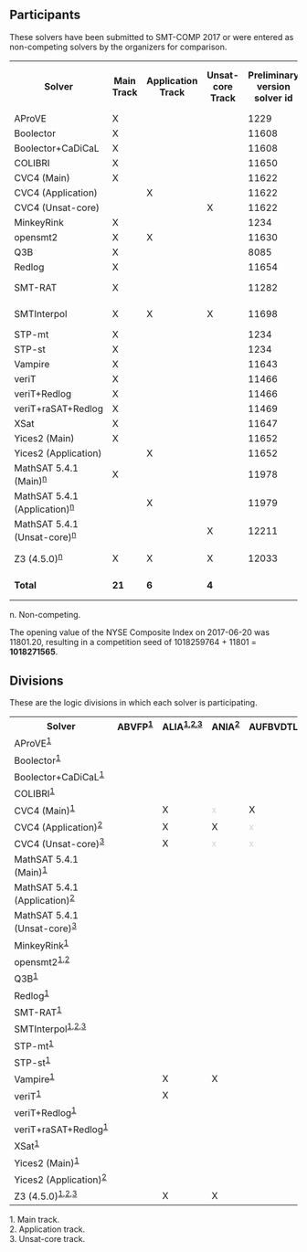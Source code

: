 ## Participants

<p>These solvers have been submitted to SMT-COMP 2017 or were entered
  as non-competing solvers by the organizers for comparison.</p>

<table>
<tr class="center">
  <th>Solver</th>
  <th>Main Track</th>
  <th>Application Track</th>
  <th>Unsat-core Track</th>
  <th>Preliminary version solver id</th>
  <th>Final version solver id</th>
  <th>Seed</th>
  <th>System description</th>
  <th>Contact(s)</th>
</tr>
<tr>
  <td>AProVE</td>
  <td class="center">X</td>
  <td class="center"></td>
  <td class="center"></td>
  <td class="right">1229</td>
  <td class="right"></td>
  <td class="right">935243</td>
  <td class="right"></td>
  <td class="right">Carsten Fuhs (<a href="mailto:carsten@dcs.bbk.ac.uk">carsten@dcs.bbk.ac.uk</a>)</td>
</tr>
<tr>
  <td>Boolector</td>
  <td class="center">X</td>
  <td class="center"></td>
  <td class="center"></td>
  <td class="right">11608</td>
  <td class="right">12020</td>
  <td class="right">424242</td>
  <td class="right"><a href="system-descriptions/Boolector.pdf">Boolector</a></td>
  <td class="right">Mathias Preiner (<a href="mailto:mathias.preiner@jku.at">mathias.preiner@jku.at</a>)</td>
</tr>
<tr>
  <td>Boolector+CaDiCaL</td>
  <td class="center">X</td>
  <td class="center"></td>
  <td class="center"></td>
  <td class="right">11608</td>
  <td class="right">12034</td>
  <td class="right">0</td>
  <td class="right"><a href="system-descriptions/Boolector.pdf">Boolector</a></td>
  <td class="right">Mathias Preiner (<a href="mailto:mathias.preiner@jku.at">mathias.preiner@jku.at</a>)</td>
</tr>
<tr>
  <td>COLIBRI</td>
  <td class="center">X</td>
  <td class="center"></td>
  <td class="center"></td>
  <td class="right">11650</td>
  <td class="right">12031</td>
  <td class="right">385141</td>
  <td class="right"></td>
  <td class="right">Fran&ccedil;ois Bobot (<a href="mailto:francois.bobot@cea.fr">francois.bobot@cea.fr</a>)</td>
</tr>
<tr>
  <td>CVC4 (Main)</td>
  <td class="center">X</td>
  <td class="center"></td>
  <td class="center"></td>
  <td class="right">11622</td>
  <td class="right">12023</td>
  <td class="right">4261980</td>
  <td class="right"></td>
  <td class="right">Clark Barrett (<a href="mailto:barrett@cs.stanford.edu">barrett@cs.stanford.edu</a>)</td>
</tr>
<tr>
  <td>CVC4 (Application)</td>
  <td class="center"></td>
  <td class="center">X</td>
  <td class="center"></td>
  <td class="right">11622</td>
  <td class="right">12024</td>
  <td class="right">0</td>
  <td class="right"></td>
  <td class="right">Clark Barrett (<a href="mailto:barrett@cs.stanford.edu">barrett@cs.stanford.edu</a>)</td>
</tr>
<tr>
  <td>CVC4 (Unsat-core)</td>
  <td class="center"></td>
  <td class="center"></td>
  <td class="center">X</td>
  <td class="right">11622</td>
  <td class="right">12089</td>
  <td class="right">0</td>
  <td class="right"></td>
  <td class="right">Clark Barrett (<a href="mailto:barrett@cs.stanford.edu">barrett@cs.stanford.edu</a>)</td>
</tr>
<tr>
  <td>MinkeyRink</td>
  <td class="center">X</td>
  <td class="center"></td>
  <td class="center"></td>
  <td class="right">1234</td>
  <td class="right">11999</td>
  <td class="right">2355432</td>
  <td class="right"></td>
  <td class="right">Trevor Hansen (<a href="mailto:trev_Abroad@yahoo.com">trev_Abroad@yahoo.com</a>)</td>
</tr>
<tr>
  <td>opensmt2</td>
  <td class="center">X</td>
  <td class="center">X</td>
  <td class="center"></td>
  <td class="right">11630</td>
  <td class="right"></td>
  <td class="right">31415</td>
  <td class="right"></td>
  <td class="right">Antti Hyv&auml;rinen (<a href="mailto:antti.hyvaerinen@usi.ch">antti.hyvaerinen@usi.ch</a>)</td>
</tr>
<tr>
  <td>Q3B</td>
  <td class="center">X</td>
  <td class="center"></td>
  <td class="center"></td>
  <td class="right">8085</td>
  <td class="right">11954</td>
  <td class="right">18661329</td>
  <td class="right"></td>
  <td class="right">Martin Jonas (<a href="mailto:martin.jonas@mail.muni.cz">martin.jonas@mail.muni.cz</a>)</td>
</tr>
<tr>
  <td>Redlog</td>
  <td class="center">X</td>
  <td class="center"></td>
  <td class="center"></td>
  <td class="right">11654</td>
  <td class="right">11892</td>
  <td class="right">20170704</td>
  <td class="right"><a href="system-descriptions/Redlog.pdf">Redlog</a></td>
  <td class="right">Haniel Barbosa (<a href="mailto:haniel.barbosa@inria.fr">haniel.barbosa@inria.fr</a>)</td>
</tr>
<tr>
  <td>SMT-RAT</td>
  <td class="center">X</td>
  <td class="center"></td>
  <td class="center"></td>
  <td class="right">11282</td>
  <td class="right">11977</td>
  <td class="right">4711</td>
  <td class="right"><a href="system-descriptions/SMT-RAT.pdf">SMT-RAT</a></td>
  <td class="right">Gereon Kremer (<a href="mailto:gereon.kremer@cs.rwth-aachen.de">gereon.kremer@cs.rwth-aachen.de</a>)</td>
</tr>
<tr>
  <td>SMTInterpol</td>
  <td class="center">X</td>
  <td class="center">X</td>
  <td class="center">X</td>
  <td class="right">11698</td>
  <td class="right"></td>
  <td class="right">1953339634</td>
  <td class="right"><a href="system-descriptions/SMTInterpol.pdf">SMTInterpol</a></td>
  <td class="right">Jochen Hoenicke (<a href="mailto:hoenicke@informatik.uni-freiburg.de">hoenicke@informatik.uni-freiburg.de</a>)</td>
</tr>
<tr>
  <td>STP-mt</td>
  <td class="center">X</td>
  <td class="center"></td>
  <td class="center"></td>
  <td class="right">1234</td>
  <td class="right">12002</td>
  <td class="right">433324</td>
  <td class="right"></td>
  <td class="right">Trevor Hansen (<a href="mailto:trev_Abroad@yahoo.com">trev_Abroad@yahoo.com</a>)</td>
</tr>
<tr>
  <td>STP-st</td>
  <td class="center">X</td>
  <td class="center"></td>
  <td class="center"></td>
  <td class="right">1234</td>
  <td class="right">12001</td>
  <td class="right">734534</td>
  <td class="right"></td>
  <td class="right">Trevor Hansen (<a href="mailto:trev_Abroad@yahoo.com">trev_Abroad@yahoo.com</a>)</td>
</tr>
<tr>
  <td>Vampire</td>
  <td class="center">X</td>
  <td class="center"></td>
  <td class="center"></td>
  <td class="right">11643</td>
  <td class="right">12028</td>
  <td class="right">3648</td>
  <td class="right"><a href="system-descriptions/Vampire.pdf">Vampire</a></td>
  <td class="right">Giles Reger (<a href="mailto:giles.reger@manchester.ac.uk">giles.reger@manchester.ac.uk</a>)</td>
</tr>
<tr>
  <td>veriT</td>
  <td class="center">X</td>
  <td class="center"></td>
  <td class="center"></td>
  <td class="right">11466</td>
  <td class="right">11989</td>
  <td class="right">20151003</td>
  <td class="right"><a href="system-descriptions/veriT.pdf">veriT</a></td>
  <td class="right">Haniel Barbosa (<a href="mailto:haniel.barbosa@inria.fr">haniel.barbosa@inria.fr</a>)</td>
</tr>
<tr>
  <td>veriT+Redlog</td>
  <td class="center">X</td>
  <td class="center"></td>
  <td class="center"></td>
  <td class="right">11466</td>
  <td class="right">12005</td>
  <td class="right">20170605</td>
  <td class="right"><a href="system-descriptions/veriT+Redlog.pdf">veriT+Redlog</a></td>
  <td class="right">Haniel Barbosa (<a href="mailto:haniel.barbosa@inria.fr">haniel.barbosa@inria.fr</a>)</td>
</tr>
<tr>
  <td>veriT+raSAT+Redlog</td>
  <td class="center">X</td>
  <td class="center"></td>
  <td class="center"></td>
  <td class="right">11469</td>
  <td class="right"></td>
  <td class="right">19061999</td>
  <td class="right"><a href="system-descriptions/veriT+raSAT+Redlog.pdf">veriT+raSAT+Redlog</a></td>
  <td class="right">Haniel Barbosa (<a href="mailto:haniel.barbosa@inria.fr">haniel.barbosa@inria.fr</a>)</td>
</tr>
<tr>
  <td>XSat</td>
  <td class="center">X</td>
  <td class="center"></td>
  <td class="center"></td>
  <td class="right">11647</td>
  <td class="right"></td>
  <td class="right">1164700</td>
  <td class="right"><a href="system-descriptions/XSat.pdf">XSat</a></td>
  <td class="right">Martin Velez (<a href="mailto:marvelez@ucdavis.edu">marvelez@ucdavis.edu</a>)</td>
</tr>
<tr>
  <td>Yices2 (Main)</td>
  <td class="center">X</td>
  <td class="center"></td>
  <td class="center"></td>
  <td class="right">11652</td>
  <td class="right">12010</td>
  <td class="right">11976743</td>
  <td class="right"></td>
  <td class="right">Dejan Jovanovi&#263; (<a href="mailto:dejan.jovanovic@sri.com">dejan.jovanovic@sri.com</a>)</td>
</tr>
<tr>
  <td>Yices2 (Application)</td>
  <td class="center"></td>
  <td class="center">X</td>
  <td class="center"></td>
  <td class="right">11652</td>
  <td class="right">12011</td>
  <td class="right">17735201</td>
  <td class="right"></td>
  <td class="right">Dejan Jovanovi&#263; (<a href="mailto:dejan.jovanovic@sri.com">dejan.jovanovic@sri.com</a>)</td>
</tr>
<tr class="non-competing-grey">
  <td>MathSAT 5.4.1 (Main)<sup><a href="#fnn">n</a></sup></td>
  <td class="center">X</td>
  <td class="center"></td>
  <td class="center"></td>
  <td class="right">11978</td>
  <td class="right"></td>
  <td class="right"></td>
  <td class="right"></td>
  <td class="right"><a href="http://mathsat.fbk.eu/download.php?file=mathsat-5.4.1-linux-x86_64.tar.gz">http://mathsat.fbk.eu/download.php?file=mathsat-5.4.1-linux-x86_64.tar.gz</a></td>
</tr>
<tr class="non-competing-grey">
  <td>MathSAT 5.4.1 (Application)<sup><a href="#fnn">n</a></sup></td>
  <td class="center"></td>
  <td class="center">X</td>
  <td class="center"></td>
  <td class="right">11979</td>
  <td class="right"></td>
  <td class="right"></td>
  <td class="right"></td>
  <td class="right"><a href="http://mathsat.fbk.eu/download.php?file=mathsat-5.4.1-linux-x86_64.tar.gz">http://mathsat.fbk.eu/download.php?file=mathsat-5.4.1-linux-x86_64.tar.gz</a></td>
</tr>
<tr class="non-competing-grey">
  <td>MathSAT 5.4.1 (Unsat-core)<sup><a href="#fnn">n</a></sup></td>
  <td class="center"></td>
  <td class="center"></td>
  <td class="center">X</td>
  <td class="right">12211</td>
  <td class="right"></td>
  <td class="right"></td>
  <td class="right"></td>
  <td class="right"><a href="http://mathsat.fbk.eu/download.php?file=mathsat-5.4.1-linux-x86_64.tar.gz">http://mathsat.fbk.eu/download.php?file=mathsat-5.4.1-linux-x86_64.tar.gz</a></td>
</tr>
<tr class="non-competing-grey">
  <td>Z3 (4.5.0)<sup><a href="#fnn">n</a></sup></td>
  <td class="center">X</td>
  <td class="center">X</td>
  <td class="center">X</td>
  <td class="right">12033</td>
  <td class="right"></td>
  <td class="right"></td>
  <td class="right"></td>
  <td class="right"><a href="https://github.com/Z3Prover/z3/archive/z3-4.5.0.tar.gz">https://github.com/Z3Prover/z3/archive/z3-4.5.0.tar.gz</a></td>
</tr>
<tr class="total">
  <td><b>Total</b></td>
  <td class="center"><b>21</b></td>
  <td class="center"><b>6</b></td>
  <td class="center"><b>4</b></td>
  <td class="right"></td>
  <td class="right"></td>
  <td class="right"><b>1018259764</b> (mod 2<sup>30</sup>)</td>
  <td class="right"></td>
  <td class="right"></td>
</tr>
</table>

<p>
  <span id="fnn">
    n. Non-competing.
  </span>
</p>

<p>The opening value of the NYSE Composite Index on 2017-06-20 was 11801.20, resulting in a competition seed of 1018259764 + 11801 = <b>1018271565</b>.</p>

<h2>Divisions</h2>

<p>These are the logic divisions in which each solver is participating.</p>

<table>
<tr class="center">
  <th>Solver</th>
  <th>ABVFP<sup><a href="#fn1">1</a></sup></th>
  <th>ALIA<sup><a href="#fn1">1</a>,<a href="#fn2">2</a>,<a href="#fn3">3</a></sup></th>
  <th>ANIA<sup><a href="#fn2">2</a></sup></th>
  <th>AUFBVDTLIA<sup><a href="#fn1">1</a></sup></th>
  <th>AUFDTLIA<sup><a href="#fn1">1</a></sup></th>
  <th>AUFLIA<sup><a href="#fn1">1</a>,<a href="#fn3">3</a></sup></th>
  <th>AUFLIRA<sup><a href="#fn1">1</a>,<a href="#fn3">3</a></sup></th>
  <th>AUFNIRA<sup><a href="#fn1">1</a>,<a href="#fn3">3</a></sup></th>
  <th>BV<sup><a href="#fn1">1</a>,<a href="#fn3">3</a></sup></th>
  <th>BVFP<sup><a href="#fn1">1</a></sup></th>     <!-- 10 -->
  <th>FP<sup><a href="#fn1">1</a></sup></th>
  <th>LIA<sup><a href="#fn1">1</a>,<a href="#fn2">2</a>,<a href="#fn3">3</a></sup></th>
  <th>LRA<sup><a href="#fn1">1</a>,<a href="#fn3">3</a></sup></th>
  <th>NIA<sup><a href="#fn1">1</a>,<a href="#fn3">3</a></sup></th>
  <th>NRA<sup><a href="#fn1">1</a>,<a href="#fn3">3</a></sup></th>
  <th>QF_ABV<sup><a href="#fn1">1</a>,<a href="#fn3">3</a></sup></th>
  <th>QF_ABVFP<sup><a href="#fn1">1</a>,<a href="#fn3">3</a></sup></th>
  <th>QF_ALIA<sup><a href="#fn1">1</a>,<a href="#fn2">2</a>,<a href="#fn3">3</a></sup></th>
  <th>QF_ANIA<sup><a href="#fn1">1</a>,<a href="#fn2">2</a>,<a href="#fn3">3</a></sup></th>
  <th>QF_AUFBV<sup><a href="#fn1">1</a>,<a href="#fn3">3</a></sup></th>     <!-- 20 -->
  <th>QF_AUFLIA<sup><a href="#fn1">1</a>,<a href="#fn2">2</a>,<a href="#fn3">3</a></sup></th>
  <th>QF_AUFNIA<sup><a href="#fn1">1</a>,<a href="#fn3">3</a></sup></th>
  <th>QF_AX<sup><a href="#fn1">1</a>,<a href="#fn3">3</a></sup></th>
  <th>QF_BV<sup><a href="#fn1">1</a>,<a href="#fn2">2</a>,<a href="#fn3">3</a></sup></th>
  <th>QF_BVFP<sup><a href="#fn1">1</a>,<a href="#fn2">2</a>,<a href="#fn3">3</a></sup></th>
  <th>QF_DT<sup><a href="#fn1">1</a></sup></th>
  <th>QF_FP<sup><a href="#fn1">1</a>,<a href="#fn2">2</a>,<a href="#fn3">3</a></sup></th>
  <th>QF_IDL<sup><a href="#fn1">1</a>,<a href="#fn3">3</a></sup></th>
  <th>QF_LIA<sup><a href="#fn1">1</a>,<a href="#fn2">2</a>,<a href="#fn3">3</a></sup></th>
  <th>QF_LIRA<sup><a href="#fn1">1</a>,<a href="#fn3">3</a></sup></th>     <!-- 30 -->
  <th>QF_LRA<sup><a href="#fn1">1</a>,<a href="#fn2">2</a>,<a href="#fn3">3</a></sup></th>
  <th>QF_NIA<sup><a href="#fn1">1</a>,<a href="#fn2">2</a>,<a href="#fn3">3</a></sup></th>
  <th>QF_NIRA<sup><a href="#fn1">1</a>,<a href="#fn3">3</a></sup></th>
  <th>QF_NRA<sup><a href="#fn1">1</a>,<a href="#fn3">3</a></sup></th>
  <th>QF_RDL<sup><a href="#fn1">1</a>,<a href="#fn3">3</a></sup></th>
  <th>QF_UF<sup><a href="#fn1">1</a>,<a href="#fn3">3</a></sup></th>
  <th>QF_UFBV<sup><a href="#fn1">1</a>,<a href="#fn3">3</a></sup></th>
  <th>QF_UFIDL<sup><a href="#fn1">1</a>,<a href="#fn3">3</a></sup></th>
  <th>QF_UFLIA<sup><a href="#fn1">1</a>,<a href="#fn2">2</a>,<a href="#fn3">3</a></sup></th>
  <th>QF_UFLRA<sup><a href="#fn1">1</a>,<a href="#fn2">2</a>,<a href="#fn3">3</a></sup></th>     <!-- 40 -->
  <th>QF_UFNIA<sup><a href="#fn1">1</a>,<a href="#fn2">2</a>,<a href="#fn3">3</a></sup></th>
  <th>QF_UFNRA<sup><a href="#fn1">1</a>,<a href="#fn3">3</a></sup></th>
  <th>UF<sup><a href="#fn1">1</a>,<a href="#fn3">3</a></sup></th>
  <th>UFBV<sup><a href="#fn1">1</a>,<a href="#fn3">3</a></sup></th>
  <th>UFDT<sup><a href="#fn1">1</a></sup></th>
  <th>UFDTLIA<sup><a href="#fn1">1</a></sup></th>
  <th>UFIDL<sup><a href="#fn1">1</a>,<a href="#fn3">3</a></sup></th>
  <th>UFLIA<sup><a href="#fn1">1</a>,<a href="#fn3">3</a></sup></th>
  <th>UFLRA<sup><a href="#fn1">1</a>,<a href="#fn2">2</a>,<a href="#fn3">3</a></sup></th>
  <th>UFNIA<sup><a href="#fn1">1</a>,<a href="#fn3">3</a></sup></th>     <!-- 50 -->
</tr>
<tr class="center">
  <td class="left">AProVE<sup><a href="#fn1">1</a></sup></td>
  <td></td> <td></td> <td></td> <td></td> <td></td> <td></td> <td></td> <td></td> <td></td> <td></td> <td></td> <td></td> <td></td> <td></td> <td></td> <td></td> <td></td> <td></td> <td></td> <td></td> <td></td> <td></td> <td></td> <td></td> <td></td> <td></td> <td></td> <td></td> <td></td> <td></td> <td></td> <td>X</td> <td></td> <td></td> <td></td> <td></td> <td></td> <td></td> <td></td> <td></td> <td></td> <td></td> <td></td> <td></td> <td></td> <td></td> <td></td> <td></td> <td></td> <td></td>
</tr>
<tr class="center">
  <td class="left">Boolector<sup><a href="#fn1">1</a></sup></td>
  <td></td> <td></td> <td></td> <td></td> <td></td> <td></td> <td></td> <td></td> <td>X</td> <td></td> <td></td> <td></td> <td></td> <td></td> <td></td> <td>X</td> <td></td> <td></td> <td></td> <td>X</td> <td></td> <td></td> <td></td> <td>X</td> <td></td> <td></td> <td></td> <td></td> <td></td> <td></td> <td></td> <td></td> <td></td> <td></td> <td></td> <td></td> <td>X</td> <td></td> <td></td> <td></td> <td></td> <td></td> <td></td> <td></td> <td></td> <td></td> <td></td> <td></td> <td></td> <td></td>
</tr>
<tr class="center">
  <td class="left">Boolector+CaDiCaL<sup><a href="#fn1">1</a></sup></td>
  <td></td> <td></td> <td></td> <td></td> <td></td> <td></td> <td></td> <td></td> <td></td> <td></td> <td></td> <td></td> <td></td> <td></td> <td></td> <td></td> <td></td> <td></td> <td></td> <td></td> <td></td> <td></td> <td></td> <td>X</td> <td></td> <td></td> <td></td> <td></td> <td></td> <td></td> <td></td> <td></td> <td></td> <td></td> <td></td> <td></td> <td></td> <td></td> <td></td> <td></td> <td></td> <td></td> <td></td> <td></td> <td></td> <td></td> <td></td> <td></td> <td></td> <td></td>
</tr>
<tr class="center">
  <td class="left">COLIBRI<sup><a href="#fn1">1</a></sup></td>
  <td></td> <td></td> <td></td> <td></td> <td></td> <td></td> <td></td> <td></td> <td></td> <td></td> <td></td> <td></td> <td></td> <td></td> <td></td> <td></td> <td></td> <td></td> <td></td> <td></td> <td></td> <td></td> <td></td> <td></td> <td>X</td> <td></td> <td>X</td> <td></td> <td></td> <td></td> <td></td> <td></td> <td></td> <td></td> <td></td> <td></td> <td></td> <td></td> <td></td> <td></td> <td></td> <td></td> <td></td> <td></td> <td></td> <td></td> <td></td> <td></td> <td></td> <td></td>
</tr>
<tr class="center">
  <td class="left">CVC4 (Main)<sup><a href="#fn1">1</a></sup></td>
  <td></td> <td>X</td> <td style="color:LightGray">x</td> <td>X</td> <td>X</td> <td>X</td> <td>X</td> <td>X</td> <td>X</td> <td></td> <td></td> <td>X</td> <td>X</td> <td>X</td> <td>X</td> <td>X</td> <td></td> <td>X</td> <td>X</td> <td>X</td> <td>X</td> <td>X</td> <td>X</td> <td>X</td> <td></td> <td>X</td> <td></td> <td>X</td> <td>X</td> <td>X</td> <td>X</td> <td>X</td> <td>X</td> <td>X</td> <td>X</td> <td>X</td> <td>X</td> <td>X</td> <td>X</td> <td>X</td> <td>X</td> <td>X</td> <td>X</td> <td>X</td> <td>X</td> <td>X</td> <td>X</td> <td>X</td> <td>X</td> <td>X</td>
</tr>
<tr class="center">
  <td class="left">CVC4 (Application)<sup><a href="#fn2">2</a></sup></td>
  <td></td> <td>X</td> <td>X</td> <td style="color:LightGray">x</td> <td style="color:LightGray">x</td> <td style="color:LightGray">x</td> <td style="color:LightGray">x</td> <td style="color:LightGray">x</td> <td style="color:LightGray">x</td> <td></td> <td></td> <td>X</td> <td style="color:LightGray">x</td> <td style="color:LightGray">x</td> <td style="color:LightGray">x</td> <td style="color:LightGray">x</td> <td></td> <td>X</td> <td>X</td> <td style="color:LightGray">x</td> <td>X</td> <td style="color:LightGray">x</td> <td style="color:LightGray">x</td> <td>X</td> <td></td> <td style="color:LightGray">x</td> <td></td> <td style="color:LightGray">x</td> <td>X</td> <td style="color:LightGray">x</td> <td>X</td> <td>X</td> <td style="color:LightGray">x</td> <td style="color:LightGray">x</td> <td style="color:LightGray">x</td> <td style="color:LightGray">x</td> <td style="color:LightGray">x</td> <td style="color:LightGray">x</td> <td>X</td> <td>X</td> <td>X</td> <td style="color:LightGray">x</td> <td style="color:LightGray">x</td> <td style="color:LightGray">x</td> <td style="color:LightGray">x</td> <td style="color:LightGray">x</td> <td style="color:LightGray">x</td> <td style="color:LightGray">x</td> <td>X</td> <td style="color:LightGray">x</td>
</tr>
<tr class="center">
  <td class="left">CVC4 (Unsat-core)<sup><a href="#fn3">3</a></sup></td>
  <td></td> <td>X</td> <td style="color:LightGray">x</td> <td style="color:LightGray">x</td> <td style="color:LightGray">x</td> <td>X</td> <td>X</td> <td>X</td> <td>X</td> <td></td> <td></td> <td>X</td> <td>X</td> <td>X</td> <td>X</td> <td>X</td> <td></td> <td>X</td> <td>X</td> <td>X</td> <td>X</td> <td>X</td> <td>X</td> <td>X</td> <td></td> <td style="color:LightGray">x</td> <td></td> <td>X</td> <td>X</td> <td>X</td> <td>X</td> <td>X</td> <td>X</td> <td>X</td> <td>X</td> <td>X</td> <td>X</td> <td>X</td> <td>X</td> <td>X</td> <td>X</td> <td>X</td> <td>X</td> <td>X</td> <td style="color:LightGray">x</td> <td style="color:LightGray">x</td> <td>X</td> <td>X</td> <td>X</td> <td>X</td>
</tr>
<tr class="center">
  <td class="left">MathSAT 5.4.1 (Main)<sup><a href="#fn1">1</a></sup></td>
  <td></td> <td></td> <td></td> <td></td> <td></td> <td></td> <td></td> <td></td> <td></td> <td></td> <td></td> <td></td> <td></td> <td></td> <td></td> <td>X</td> <td></td> <td>X</td> <td></td> <td>X</td> <td>X</td> <td></td> <td>X</td> <td>X</td> <td></td> <td></td> <td></td> <td></td> <td>X</td> <td></td> <td>X</td> <td></td> <td></td> <td></td> <td></td> <td>X</td> <td>X</td> <td></td> <td>X</td> <td>X</td> <td></td> <td></td> <td></td> <td></td> <td></td> <td></td> <td></td> <td></td> <td></td> <td></td>
</tr>
<tr class="center">
  <td class="left">MathSAT 5.4.1 (Application)<sup><a href="#fn2">2</a></sup></td>
  <td></td> <td></td> <td></td> <td></td> <td></td> <td></td> <td></td> <td></td> <td></td> <td></td> <td></td> <td></td> <td></td> <td></td> <td></td> <td style="color:LightGray">x</td> <td></td> <td>X</td> <td></td> <td style="color:LightGray">x</td> <td>X</td> <td></td> <td style="color:LightGray">x</td> <td>X</td> <td></td> <td></td> <td></td> <td></td> <td>X</td> <td></td> <td>X</td> <td></td> <td></td> <td></td> <td></td> <td style="color:LightGray">x</td> <td style="color:LightGray">x</td> <td></td> <td>X</td> <td>X</td> <td></td> <td></td> <td></td> <td></td> <td></td> <td></td> <td></td> <td></td> <td></td> <td></td>
</tr>
<tr class="center">
  <td class="left">MathSAT 5.4.1 (Unsat-core)<sup><a href="#fn3">3</a></sup></td>
  <td></td> <td></td> <td></td> <td></td> <td></td> <td></td> <td></td> <td></td> <td></td> <td></td> <td></td> <td></td> <td></td> <td></td> <td></td> <td>X</td> <td></td> <td>X</td> <td></td> <td>X</td> <td>X</td> <td></td> <td>X</td> <td>X</td> <td></td> <td></td> <td></td> <td></td> <td>X</td> <td></td> <td>X</td> <td></td> <td></td> <td></td> <td></td> <td>X</td> <td>X</td> <td></td> <td>X</td> <td>X</td> <td></td> <td></td> <td></td> <td></td> <td></td> <td></td> <td></td> <td></td> <td></td> <td></td>
</tr>
<tr class="center">
  <td class="left">MinkeyRink<sup><a href="#fn1">1</a></sup></td>
  <td></td> <td></td> <td></td> <td></td> <td></td> <td></td> <td></td> <td></td> <td></td> <td></td> <td></td> <td></td> <td></td> <td></td> <td></td> <td></td> <td></td> <td></td> <td></td> <td></td> <td></td> <td></td> <td></td> <td>X</td> <td></td> <td></td> <td></td> <td></td> <td></td> <td></td> <td></td> <td></td> <td></td> <td></td> <td></td> <td></td> <td></td> <td></td> <td></td> <td></td> <td></td> <td></td> <td></td> <td></td> <td></td> <td></td> <td></td> <td></td> <td></td> <td></td>
</tr>
<tr class="center">
  <td class="left">opensmt2<sup><a href="#fn1">1</a>,<a href="#fn2">2</a></sup></td>
  <td></td> <td></td> <td></td> <td></td> <td></td> <td></td> <td></td> <td></td> <td></td> <td></td> <td></td> <td></td> <td></td> <td></td> <td></td> <td></td> <td></td> <td></td> <td></td> <td></td> <td></td> <td></td> <td></td> <td></td> <td></td> <td></td> <td></td> <td></td> <td></td> <td></td> <td>X</td> <td></td> <td></td> <td></td> <td></td> <td>X</td> <td></td> <td></td> <td></td> <td></td> <td></td> <td></td> <td></td> <td></td> <td></td> <td></td> <td></td> <td></td> <td></td> <td></td>
</tr>
<tr class="center">
  <td class="left">Q3B<sup><a href="#fn1">1</a></sup></td>
  <td></td> <td></td> <td></td> <td></td> <td></td> <td></td> <td></td> <td></td> <td>X</td> <td></td> <td></td> <td></td> <td></td> <td></td> <td></td> <td></td> <td></td> <td></td> <td></td> <td></td> <td></td> <td></td> <td></td> <td>X</td> <td></td> <td></td> <td></td> <td></td> <td></td> <td></td> <td></td> <td></td> <td></td> <td></td> <td></td> <td></td> <td></td> <td></td> <td></td> <td></td> <td></td> <td></td> <td></td> <td></td> <td></td> <td></td> <td></td> <td></td> <td></td> <td></td>
</tr>
<tr class="center">
  <td class="left">Redlog<sup><a href="#fn1">1</a></sup></td>
  <td></td> <td></td> <td></td> <td></td> <td></td> <td></td> <td></td> <td></td> <td></td> <td></td> <td></td> <td></td> <td>X</td> <td></td> <td>X</td> <td></td> <td></td> <td></td> <td></td> <td></td> <td></td> <td></td> <td></td> <td></td> <td></td> <td></td> <td></td> <td></td> <td></td> <td></td> <td></td> <td></td> <td></td> <td></td> <td></td> <td></td> <td></td> <td></td> <td></td> <td></td> <td></td> <td></td> <td></td> <td></td> <td></td> <td></td> <td></td> <td></td> <td></td> <td></td>
</tr>
<tr class="center">
  <td class="left">SMT-RAT<sup><a href="#fn1">1</a></sup></td>
  <td></td> <td></td> <td></td> <td></td> <td></td> <td></td> <td></td> <td></td> <td></td> <td></td> <td></td> <td></td> <td></td> <td></td> <td></td> <td></td> <td></td> <td></td> <td></td> <td></td> <td></td> <td></td> <td></td> <td></td> <td></td> <td></td> <td></td> <td></td> <td>X</td> <td>X</td> <td>X</td> <td>X</td> <td>X</td> <td>X</td> <td></td> <td></td> <td></td> <td></td> <td></td> <td></td> <td></td> <td></td> <td></td> <td></td> <td></td> <td></td> <td></td> <td></td> <td></td> <td></td>
</tr>
<tr class="center">
  <td class="left">SMTInterpol<sup><a href="#fn1">1</a>,<a href="#fn2">2</a>,<a href="#fn3">3</a></sup></td>
  <td></td> <td></td> <td></td> <td></td> <td></td> <td></td> <td></td> <td></td> <td></td> <td></td> <td></td> <td></td> <td></td> <td></td> <td></td> <td></td> <td></td> <td>X</td> <td></td> <td></td> <td>X</td> <td></td> <td>X</td> <td></td> <td></td> <td></td> <td></td> <td>X</td> <td>X</td> <td>X</td> <td>X</td> <td></td> <td></td> <td></td> <td>X</td> <td>X</td> <td></td> <td>X</td> <td>X</td> <td>X</td> <td></td> <td></td> <td></td> <td></td> <td></td> <td></td> <td></td> <td></td> <td></td> <td></td>
</tr>
<tr class="center">
  <td class="left">STP-mt<sup><a href="#fn1">1</a></sup></td>
  <td></td> <td></td> <td></td> <td></td> <td></td> <td></td> <td></td> <td></td> <td></td> <td></td> <td></td> <td></td> <td></td> <td></td> <td></td> <td></td> <td></td> <td></td> <td></td> <td></td> <td></td> <td></td> <td></td> <td>X</td> <td></td> <td></td> <td></td> <td></td> <td></td> <td></td> <td></td> <td></td> <td></td> <td></td> <td></td> <td></td> <td></td> <td></td> <td></td> <td></td> <td></td> <td></td> <td></td> <td></td> <td></td> <td></td> <td></td> <td></td> <td></td> <td></td>
</tr>
<tr class="center">
  <td class="left">STP-st<sup><a href="#fn1">1</a></sup></td>
  <td></td> <td></td> <td></td> <td></td> <td></td> <td></td> <td></td> <td></td> <td></td> <td></td> <td></td> <td></td> <td></td> <td></td> <td></td> <td></td> <td></td> <td></td> <td></td> <td></td> <td></td> <td></td> <td></td> <td>X</td> <td></td> <td></td> <td></td> <td></td> <td></td> <td></td> <td></td> <td></td> <td></td> <td></td> <td></td> <td></td> <td></td> <td></td> <td></td> <td></td> <td></td> <td></td> <td></td> <td></td> <td></td> <td></td> <td></td> <td></td> <td></td> <td></td>
</tr>
<tr class="center">
  <td class="left">Vampire<sup><a href="#fn1">1</a></sup></td>
  <td></td> <td>X</td> <td>X</td> <td></td> <td>X</td> <td>X</td> <td>X</td> <td>X</td> <td></td> <td></td> <td></td> <td>X</td> <td>X</td> <td>X</td> <td>X</td> <td></td> <td></td> <td></td> <td></td> <td></td> <td></td> <td></td> <td></td> <td></td> <td></td> <td></td> <td></td> <td></td> <td></td> <td></td> <td></td> <td></td> <td></td> <td></td> <td></td> <td></td> <td></td> <td></td> <td></td> <td></td> <td></td> <td></td> <td>X</td> <td></td> <td>X</td> <td>X</td> <td>X</td> <td>X</td> <td>X</td> <td>X</td>
</tr>
<tr class="center">
  <td class="left">veriT<sup><a href="#fn1">1</a></sup></td>
  <td></td> <td>X</td> <td></td> <td></td> <td></td> <td>X</td> <td>X</td> <td></td> <td></td> <td></td> <td></td> <td>X</td> <td></td> <td></td> <td></td> <td></td> <td></td> <td>X</td> <td></td> <td></td> <td>X</td> <td></td> <td></td> <td></td> <td></td> <td></td> <td></td> <td>X</td> <td>X</td> <td></td> <td>X</td> <td></td> <td></td> <td></td> <td>X</td> <td>X</td> <td></td> <td>X</td> <td>X</td> <td>X</td> <td></td> <td></td> <td>X</td> <td></td> <td></td> <td></td> <td>X</td> <td>X</td> <td>X</td> <td></td>
</tr>
<tr class="center">
  <td class="left">veriT+Redlog<sup><a href="#fn1">1</a></sup></td>
  <td></td> <td></td> <td></td> <td></td> <td></td> <td></td> <td></td> <td></td> <td></td> <td></td> <td></td> <td></td> <td>X</td> <td></td> <td>X</td> <td></td> <td></td> <td></td> <td></td> <td></td> <td></td> <td></td> <td></td> <td></td> <td></td> <td></td> <td></td> <td></td> <td></td> <td></td> <td></td> <td></td> <td></td> <td></td> <td></td> <td></td> <td></td> <td></td> <td></td> <td></td> <td></td> <td></td> <td></td> <td></td> <td></td> <td></td> <td></td> <td></td> <td></td> <td></td>
</tr>
<tr class="center">
  <td class="left">veriT+raSAT+Redlog<sup><a href="#fn1">1</a></sup></td>
  <td></td> <td></td> <td></td> <td></td> <td></td> <td></td> <td></td> <td></td> <td></td> <td></td> <td></td> <td></td> <td></td> <td></td> <td></td> <td></td> <td></td> <td></td> <td></td> <td></td> <td></td> <td></td> <td></td> <td></td> <td></td> <td></td> <td></td> <td></td> <td></td> <td></td> <td></td> <td></td> <td></td> <td>X</td> <td></td> <td></td> <td></td> <td></td> <td></td> <td></td> <td></td> <td>X</td> <td></td> <td></td> <td></td> <td></td> <td></td> <td></td> <td></td> <td></td>
</tr>
<tr class="center">
  <td class="left">XSat<sup><a href="#fn1">1</a></sup></td>
  <td></td> <td></td> <td></td> <td></td> <td></td> <td></td> <td></td> <td></td> <td></td> <td></td> <td></td> <td></td> <td></td> <td></td> <td></td> <td></td> <td></td> <td></td> <td></td> <td></td> <td></td> <td></td> <td></td> <td></td> <td></td> <td></td> <td>X</td> <td></td> <td></td> <td></td> <td></td> <td></td> <td></td> <td></td> <td></td> <td></td> <td></td> <td></td> <td></td> <td></td> <td></td> <td></td> <td></td> <td></td> <td></td> <td></td> <td></td> <td></td> <td></td> <td></td>
</tr>
<tr class="center">
  <td class="left">Yices2 (Main)<sup><a href="#fn1">1</a></sup></td>
  <td></td> <td></td> <td></td> <td></td> <td></td> <td></td> <td></td> <td></td> <td></td> <td></td> <td></td> <td></td> <td></td> <td></td> <td></td> <td>X</td> <td></td> <td>X</td> <td></td> <td>X</td> <td>X</td> <td></td> <td>X</td> <td>X</td> <td></td> <td></td> <td></td> <td>X</td> <td>X</td> <td>X</td> <td>X</td> <td>X</td> <td>X</td> <td>X</td> <td>X</td> <td>X</td> <td>X</td> <td>X</td> <td>X</td> <td>X</td> <td>X</td> <td>X</td> <td></td> <td></td> <td></td> <td></td> <td></td> <td></td> <td></td> <td></td>
</tr>
<tr class="center">
  <td class="left">Yices2 (Application)<sup><a href="#fn2">2</a></sup></td>
  <td></td> <td></td> <td></td> <td></td> <td></td> <td></td> <td></td> <td></td> <td></td> <td></td> <td></td> <td></td> <td></td> <td></td> <td></td> <td style="color:LightGray">x</td> <td></td> <td>X</td> <td></td> <td style="color:LightGray">x</td> <td>X</td> <td></td> <td style="color:LightGray">x</td> <td>X</td> <td></td> <td></td> <td></td> <td style="color:LightGray">x</td> <td>X</td> <td style="color:LightGray">x</td> <td>X</td> <td></td> <td></td> <td></td> <td style="color:LightGray">x</td> <td style="color:LightGray">x</td> <td style="color:LightGray">x</td> <td style="color:LightGray">x</td> <td>X</td> <td>X</td> <td></td> <td></td> <td></td> <td></td> <td></td> <td></td> <td></td> <td></td> <td></td> <td></td>
</tr>
<tr class="center">
  <td class="left">Z3 (4.5.0)<sup><a href="#fn1">1</a>,<a href="#fn2">2</a>,<a href="#fn3">3</a></sup></td>
  <td></td> <td>X</td> <td>X</td> <td></td> <td></td> <td>X</td> <td>X</td> <td>X</td> <td>X</td> <td></td> <td></td> <td>X</td> <td>X</td> <td>X</td> <td>X</td> <td>X</td> <td></td> <td>X</td> <td>X</td> <td>X</td> <td>X</td> <td>X</td> <td>X</td> <td>X</td> <td>X</td> <td></td> <td>X</td> <td>X</td> <td>X</td> <td>X</td> <td>X</td> <td>X</td> <td>X</td> <td>X</td> <td>X</td> <td>X</td> <td>X</td> <td>X</td> <td>X</td> <td>X</td> <td>X</td> <td>X</td> <td>X</td> <td>X</td> <td></td> <td></td> <td>X</td> <td>X</td> <td>X</td> <td>X</td>
</tr>
</table>

<p>
  <span id="fn1">
    1. Main track.
  </span><br/>
  <span id="fn2">
    2. Application track.
  </span><br/>
  <span id="fn3">
    3. Unsat-core track.
  </span>
</p>

